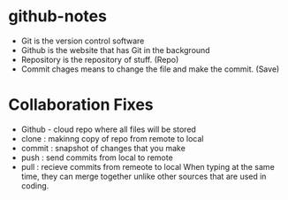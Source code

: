 # github-notes
* Git is the version control software
* Github is the website that has Git in the background
* Repository is the repository of stuff. (Repo)
* Commit chages means to change the file and make the commit. (Save)

# Collaboration Fixes 
* Github - cloud repo where all files will be stored
* clone : makinng copy of repo from remote to local
* commit : snapshot of changes that you make
* push : send commits from local to remote
* pull : recieve commits from remeote to local
When typing at the same time, they can merge together unlike other sources that are used in coding.
